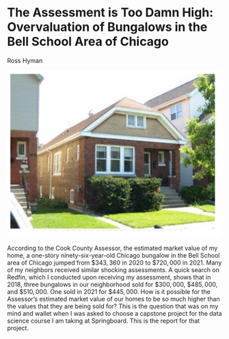 # The Assessment is Too Damn High: Overvaluation of Bungalows in the Bell School Area of Chicago

Ross Hyman

![Chicago Bungalow](Picture1.png)


According to the Cook County Assessor, the estimated market value of my home, a one-story ninety-six-year-old Chicago bungalow in the Bell School area of Chicago jumped from $\$343,360$ in $2020$ to $\$720,000$ in $2021$. Many of my neighbors received similar shocking assessments. A quick search on Redfin, which I conducted upon receiving my assessment, shows that in 2018, three bungalows in our neighborhood sold for $\$300,000$, $\$485,000$, and $\$510,000$. One sold in $2021$ for $\$445,000$. How is it possible for the Assessor’s estimated market value of our homes to be so much higher than the values that they are being sold for? This is the question that was on my mind and wallet when I was asked to choose a capstone project for the data science course I am taking at Springboard. This is the report for that project. 

